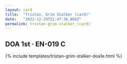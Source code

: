 ```yaml
---
layout: card
title:  "Tristan, Grim Stalker (card)"
date:   "2022-12-29T21:47:36.866Z"
permalink: tristan-grim-stalker_(card)
---
```


## DOA 1st &middot; EN-019 C

{% include templates/tristan-grim-stalker-doa1e.html %}
